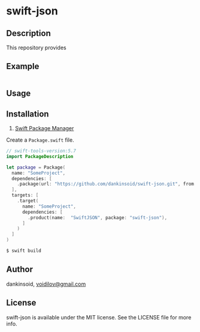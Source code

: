 # swift-json

## Description
This repository provides

## Example

```swift

```
## Usage

 
## Installation

1. [Swift Package Manager](https://github.com/apple/swift-package-manager)

Create a `Package.swift` file.
```swift
// swift-tools-version:5.7
import PackageDescription

let package = Package(
  name: "SomeProject",
  dependencies: [
    .package(url: "https://github.com/dankinsoid/swift-json.git", from: "0.0.1")
  ],
  targets: [
    .target(
      name: "SomeProject",
      dependencies: [
        .product(name:  "SwiftJSON", package: "swift-json"),
      ]
    )
  ]
)
```
```ruby
$ swift build
```

## Author

dankinsoid, voidilov@gmail.com

## License

swift-json is available under the MIT license. See the LICENSE file for more info.

